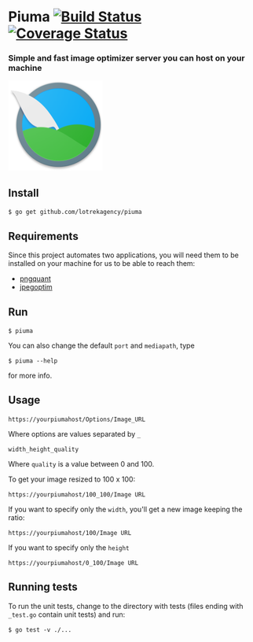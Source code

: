 
# Piuma    [![Build Status](https://travis-ci.org/lotrekagency/piuma.svg?branch=master)](https://travis-ci.org/lotrekagency/piuma) [![Coverage Status](https://img.shields.io/codecov/c/github/lotrekagency/piuma.svg)](https://codecov.io/gh/lotrekagency/piuma)

### Simple and fast image optimizer server you can host on your machine
<img src="https://raw.githubusercontent.com/astagi/mystatics/master/piuma/Piuma_rounded_1.png" width='192' height="183" />

## Install

    $ go get github.com/lotrekagency/piuma

## Requirements

Since this project automates two applications, you will need them to be installed on your machine for us to be able to reach them:

- [pngquant](https://pngquant.org/)
- [jpegoptim](https://github.com/tjko/jpegoptim)

## Run

    $ piuma

You can also change the default `port` and `mediapath`, type

    $ piuma --help

for more info.

## Usage

    https://yourpiumahost/Options/Image_URL

Where options are values separated by `_`

    width_height_quality

Where `quality` is a value between 0 and 100.

To get your image resized to 100 x 100:

    https://yourpiumahost/100_100/Image URL

If you want to specify only the `width`, you'll get a new image keeping the ratio:

    https://yourpiumahost/100/Image URL

If you want to specify only the `height`

    https://yourpiumahost/0_100/Image URL

## Running tests
To run the unit tests, change to the directory with tests (files ending with ```_test.go``` contain unit tests) and run: 
 
    $ go test -v ./...
 
